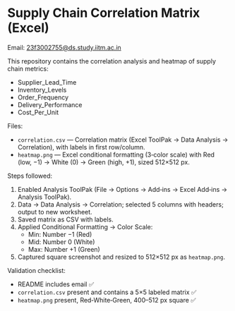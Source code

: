 # Supply Chain Correlation Matrix (Excel)

Email: 23f3002755@ds.study.iitm.ac.in

This repository contains the correlation analysis and heatmap of supply chain metrics:
- Supplier_Lead_Time
- Inventory_Levels
- Order_Frequency
- Delivery_Performance
- Cost_Per_Unit

Files:
- `correlation.csv` — Correlation matrix (Excel ToolPak → Data Analysis → Correlation), with labels in first row/column.
- `heatmap.png` — Excel conditional formatting (3‑color scale) with Red (low, −1) → White (0) → Green (high, +1), sized 512×512 px.

Steps followed:
1. Enabled Analysis ToolPak (File → Options → Add‑ins → Excel Add‑ins → Analysis ToolPak).
2. Data → Data Analysis → Correlation; selected 5 columns with headers; output to new worksheet.
3. Saved matrix as CSV with labels.
4. Applied Conditional Formatting → Color Scale:
   - Min: Number −1 (Red)
   - Mid: Number 0 (White)
   - Max: Number +1 (Green)
5. Captured square screenshot and resized to 512×512 px as `heatmap.png`.

Validation checklist:
- README includes email ✅
- `correlation.csv` present and contains a 5×5 labeled matrix ✅
- `heatmap.png` present, Red‑White‑Green, 400–512 px square ✅
